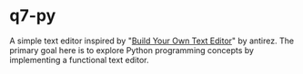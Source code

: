 # q7-py

A simple text editor inspired by "[Build Your Own Text Editor](https://viewsourcecode.org/snaptoken/kilo/index.html)" by antirez. The primary goal here is to explore Python programming concepts by implementing a functional text editor.

